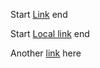 Start [Link][ext-link] end 

Start [Local link][int-link] end 

<!-- more -->

Another [link][int-link] here

[ext-link]: http://link
[int-link]: /link
